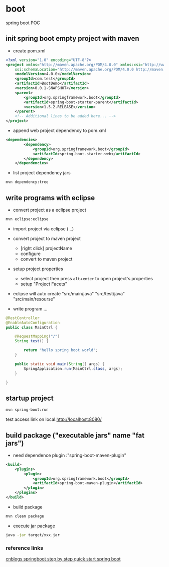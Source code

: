 # boot
spring boot POC 

## init spring boot empty project with maven
- create pom.xml
```xml
<?xml version="1.0" encoding="UTF-8"?>
<project xmlns="http://maven.apache.org/POM/4.0.0" xmlns:xsi="http://www.w3.org/2001/XMLSchema-instance"
    xsi:schemaLocation="http://maven.apache.org/POM/4.0.0 http://maven.apache.org/xsd/maven-4.0.0.xsd">
    <modelVersion>4.0.0</modelVersion>
    <groupId>com.test</groupId>
    <artifactId>BootDemo</artifactId>
    <version>0.0.1-SNAPSHOT</version>
    <parent>
        <groupId>org.springframework.boot</groupId>
        <artifactId>spring-boot-starter-parent</artifactId>
        <version>1.5.2.RELEASE</version>
    </parent>
    <!-- Additional lines to be added here... -->
</project>
```

- append web project dependency to pom.xml
```xml
<dependencies>
        <dependency>
            <groupId>org.springframework.boot</groupId>
            <artifactId>spring-boot-starter-web</artifactId>
        </dependency>
    </dependencies>
```

- list project dependency jars
```bash
mvn dependency:tree   
```

## write programs with eclipse

- convert project as a eclipse project
```bash
mvn eclipse:eclipse
```

- import project via eclipse (...)

- convert project to maven project
    - [right click] projectName
    - configure
    - convert to maven project
- setup project properties 
    - select project then press `alt`+`enter` to open project's properties
    - setup "Project Facets"

- eclipse will auto create "src/main/java" "src/test/java" "src/main/resourse"

- write program ...
```java
@RestController
@EnableAutoConfiguration
public class MainCtrl {

    @RequestMapping("/")
    String test() {

        return "hello spring boot world";
    }

    public static void main(String[] args) {
        SpringApplication.run(MainCtrl.class, args);
    }

}
```

## startup project 
```bash
mvn spring-boot:run
```
test access link on local:[http://localhost:8080/](http://localhost:8080/)

## build package ("executable jars" name  "fat jars")
- need dependence plugin :"spring-boot-maven-plugin"
```xml
<build>
    <plugins>
        <plugin>
            <groupId>org.springframework.boot</groupId>
            <artifactId>spring-boot-maven-plugin</artifactId>
        </plugin>
    </plugins>
</build>
```

- build package
```bash
mvn clean package
```
-  execute jar package
```bash
java -jar target/xxx.jar
```

### reference links
[cnblogs springboot step by step ](http://www.cnblogs.com/larryzeal/p/5799195.html#c4)
[quick start spring boot](http://blog.csdn.net/xiaoyu411502/article/details/47864969)
